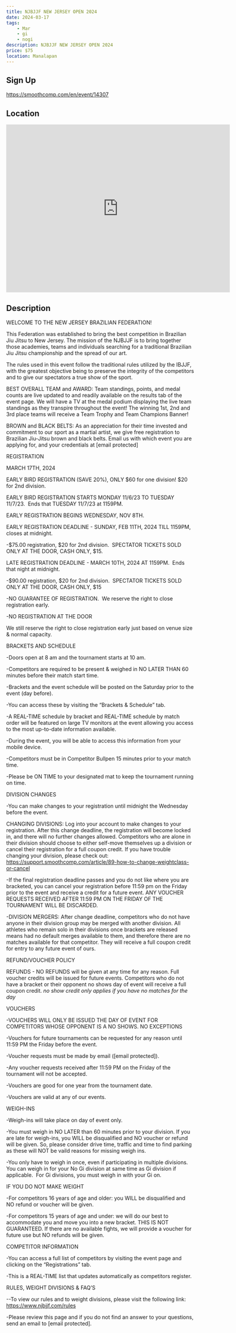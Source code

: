 ```yaml
---
title: NJBJJF NEW JERSEY OPEN 2024
date: 2024-03-17
tags:
    - Mar
    - gi 
    - nogi 
description: NJBJJF NEW JERSEY OPEN 2024
price: $75
location: Manalapan
---
```

## Sign Up
https://smoothcomp.com/en/event/14307

## Location
<iframe src="https://www.google.com/maps/embed?pb=!1m18!1m12!1m3!1d12345.6789!2d-74.3689795!3d40.2520015!2m3!1f0!2f0!3f0!3m2!1i1024!2i768!4f13.1!3m3!1m2!1s0x0%3A0x0!2z40.2520015!5e0!3m2!1sen!2sus!4v1234567890" width="600" height="450" style="border:0;" allowfullscreen="" loading="lazy"></iframe>

## Description
WELCOME TO THE NEW JERSEY BRAZILIAN FEDERATION!


This Federation was established to bring the best competition in Brazilian Jiu Jitsu to New Jersey. The mission of the NJBJJF is to bring together those academies, teams and individuals searching for a traditional Brazilian Jiu Jitsu championship and the spread of our art.


The rules used in this event follow the traditional rules utilized by the IBJJF, with the greatest objective being to preserve the integrity of the competitors and to give our spectators a true show of the sport.


BEST OVERALL TEAM and AWARD: Team standings, points, and medal counts are live updated to and readily available on the results tab of the event page. We will have a TV at the medal podium displaying the live team standings as they transpire throughout the event! The winning 1st, 2nd and 3rd place teams will receive a Team Trophy and Team Champions Banner!


BROWN and BLACK BELTS: As an appreciation for their time invested and commitment to our sport as a martial artist, we give free registration to Brazilian Jiu-Jitsu brown and black belts. Email us with which event you are applying for, and your credentials at [email protected]


REGISTRATION


MARCH 17TH, 2024


EARLY BIRD REGISTRATION (SAVE 20%), ONLY $60 for one division! $20 for 2nd division.


EARLY BIRD REGISTRATION STARTS MONDAY 11/6/23 TO TUESDAY 11/7/23.  Ends that TUESDAY 11/7/23 at 1159PM.


EARLY REGISTRATION BEGINS WEDNESDAY, NOV 8TH.


EARLY REGISTRATION DEADLINE - SUNDAY, FEB 11TH, 2024 TILL 1159PM, closes at midnight.


-$75.00 registration, $20 for 2nd division.  SPECTATOR TICKETS SOLD ONLY AT THE DOOR, CASH ONLY, $15.


LATE REGISTRATION DEADLINE - MARCH 10TH, 2024 AT 1159PM.  Ends that night at midnight.


-$90.00 registration, $20 for 2nd division.  SPECTATOR TICKETS SOLD ONLY AT THE DOOR, CASH ONLY, $15


-NO GUARANTEE OF REGISTRATION.  We reserve the right to close registration early.


-NO REGISTRATION AT THE DOOR


We still reserve the right to close registration early just based on venue size & normal capacity.


BRACKETS AND SCHEDULE


-Doors open at 8 am and the tournament starts at 10 am.


-Competitors are required to be present & weighed in NO LATER THAN 60 minutes before their match start time.


-Brackets and the event schedule will be posted on the Saturday prior to the event (day before).


-You can access these by visiting the “Brackets & Schedule” tab.


-A REAL-TIME schedule by bracket and REAL-TIME schedule by match order will be featured on large TV monitors at the event allowing you access to the most up-to-date information available.


-During the event, you will be able to access this information from your mobile device.


-Competitors must be in Competitor Bullpen 15 minutes prior to your match time.


-Please be ON TIME to your designated mat to keep the tournament running on time.


DIVISION CHANGES


-You can make changes to your registration until midnight the Wednesday before the event.


CHANGING DIVISIONS: Log into your account to make changes to your registration. After this change deadline, the registration will become locked in, and there will no further changes allowed. Competitors who are alone in their division should choose to either self-move themselves up a division or cancel their registration for a full coupon credit. If you have trouble changing your division, please check out: https://support.smoothcomp.com/article/89-how-to-change-weightclass-or-cancel


-If the final registration deadline passes and you do not like where you are bracketed, you can cancel your registration before 11:59 pm on the Friday prior to the event and receive a credit for a future event. ANY VOUCHER REQUESTS RECEIVED AFTER 11:59 PM ON THE FRIDAY OF THE TOURNAMENT WILL BE DISCARDED.


-DIVISION MERGERS: After change deadline, competitors who do not have anyone in their division group may be merged with another division. All athletes who remain solo in their divisions once brackets are released means had no default merges available to them, and therefore there are no matches available for that competitor. They will receive a full coupon credit for entry to any future event of ours.


REFUND/VOUCHER POLICY


REFUNDS - NO REFUNDS will be given at any time for any reason. Full voucher credits will be issued for future events. Competitors who do not have a bracket or their opponent no shows day of event will receive a full coupon credit. *no show credit only applies if you have no matches for the day*


VOUCHERS


-VOUCHERS WILL ONLY BE ISSUED THE DAY OF EVENT FOR COMPETITORS WHOSE OPPONENT IS A NO SHOWS. NO EXCEPTIONS


-Vouchers for future tournaments can be requested for any reason until 11:59 PM the Friday before the event.


-Voucher requests must be made by email ([email protected]).


-Any voucher requests received after 11:59 PM on the Friday of the tournament will not be accepted.


-Vouchers are good for one year from the tournament date.


-Vouchers are valid at any of our events.


WEIGH-INS


-Weigh-ins will take place on day of event only.


-You must weigh in NO LATER than 60 minutes prior to your division. If you are late for weigh-ins, you WILL be disqualified and NO voucher or refund will be given. So, please consider drive time, traffic and time to find parking as these will NOT be vaild reasons for missing weigh ins.


-You only have to weigh in once, even if participating in multiple divisions. You can weigh in for your No Gi division at same time as Gi division if applicable.  For Gi divisions, you must weigh in with your Gi on.


IF YOU DO NOT MAKE WEIGHT


-For competitors 16 years of age and older: you WILL be disqualified and NO refund or voucher will be given.


-For competitors 15 years of age and under: we will do our best to accommodate you and move you into a new bracket. THIS IS NOT GUARANTEED. If there are no available fights, we will provide a voucher for future use but NO refunds will be given.


COMPETITOR INFORMATION


-You can access a full list of competitors by visiting the event page and clicking on the “Registrations” tab.


-This is a REAL-TIME list that updates automatically as competitors register.


RULES, WEIGHT DIVISIONS & FAQ’S


--To view our rules and to weight divisions, please visit the following link: https://www.njbjjf.com/rules


-Please review this page and if you do not find an answer to your questions, send an email to [email protected].